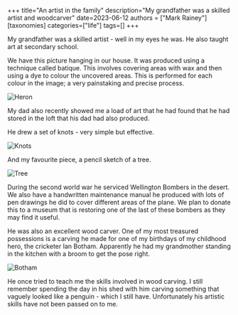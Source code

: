 +++
title="An artist in the family"
description="My grandfather was a skilled artist and woodcarver"
date=2023-06-12
authors = ["Mark Rainey"]
[taxonomies]
categories=["life"]
tags=[]
+++

My grandfather was a skilled artist - well in my eyes he was. He also taught art at secondary school. 

<!-- more -->

We have this picture hanging in our house. It was produced using a technique called batique. This involves covering areas with wax and then using a dye to colour the uncovered areas. This is performed for each colour in the image; a very painstaking and precise process.

<img src="/posts/PopHeron.png" title="Heron" class="mid-image"></img><p></p>
My dad also recently showed me a load of art that he had found that he had stored in the loft that his dad had also produced.

He drew a set of knots - very simple but effective.

<img src="/posts/PopKnots.png" title="Knots" class="mid-image"></img><p></p>
And my favourite piece, a pencil sketch of a tree.

<img src="/posts/PopTree.png" title="Tree" class="mid-image"></img><p></p>
During the second world war he serviced Wellington Bombers in the desert. We also have a handwritten maintenance manual he produced with lots of pen drawings he did to cover different areas of the plane. We plan to donate this to a museum that is restoring one of the last of these bombers as they may find it useful.

He was also an excellent wood carver. One of my most treasured possessions is a carving he made for one of my birthdays of my childhood hero, the cricketer Ian Botham. Apparently he had my grandmother standing in the kitchen with a broom to get the pose right.

<img src="/posts/PopBotham.png" title="Botham" class="mid-image"></img><p></p>
He once tried to teach me the skills involved in wood carving. I still remember spending the day in his shed with him carving something that vaguely looked like a penguin - which I still have. Unfortunately his artistic skills have not been passed on to me.